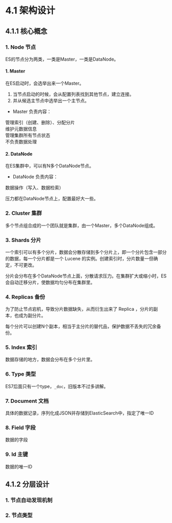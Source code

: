 # 4.1 架构设计


## 4.1.1 核心概念

### 1. Node 节点

ES的节点分为两类，一类是Master，一类是DataNode。

#### 1. Master

在ES启动时，会选举出来一个Master。

1. 当节点启动的时候，会从配置列表找到其他节点，建立连接。
2. 并从候选主节点中选举出一个主节点。

* Master 负责内容：

管理索引（创建、删除）、分配分片  
维护元数据信息  
管理集群所有节点状态  
不负责数据处理

#### 2. DataNode

在ES集群中，可以有N多个DataNode节点。

* DataNode 负责内容：

数据操作（写入、数据检索）

压力都在DataNode节点上，配置最好大一些。

### 2. Cluster 集群

多个节点组合成的一个团队就是集群，由一个Master，多个DataNode组成。

### 3. Shards 分片
一个索引可以有多个分片，数据会分散存储到多个分片上，即一个分片包含一部分的数据，每一个分片都是一个 Lucene 的实例。创建索引时，分片数量一但确定，不可更改。

分片会分布在多个DataNode节点上面，分散请求压力。在集群扩大或缩小时，ES会自动迁移分片，使数据均匀分布在集群里。

### 4. Replicas 备份
为了防止节点宕机，导致分片数据缺失，从而衍生出来了 Replica ，分片的副本，也成为副分片。

每个分片可以创建N个副本，相当于主分片的替代品，保护数据不丢失的冗余备份。

### 5. Index 索引

数据存储的地方，数据会分布在多个分片里。

### 6. Type 类型

ES7后面只有一个type，`_doc`，旧版本不过多讲解。

### 7. Document 文档

具体的数据记录，序列化成JSON并存储到ElasticSearch中，指定了唯一ID

### 8. Field 字段

数据的字段

### 9. Id 主键

数据的唯一ID

## 4.1.2 分层设计


### 1. 节点自动发现机制

### 2. 节点类型